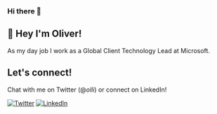 ### Hi there 👋

## 👋 Hey I'm Oliver! 

As my day job I work as a Global Client Technology Lead at Microsoft.

## Let's connect!

Chat with me on Twitter (@_olli_) or connect on LinkedIn!
<p align="left">
	<a href="https://twitter.com/_olli_"><img src="https://img.shields.io/twitter/follow/_olli_?label=Twitter&style=social" alt="Twitter"></a>
	<a href="https://www.linkedin.com/in/oliverlohmann"><img src="https://img.shields.io/badge/LinkedIn--_.svg?style=social&logo=linkedin" alt="LinkedIn"></a>
</p>

<!--
**olohmann/olohmann** is a ✨ _special_ ✨ repository because its `README.md` (this file) appears on your GitHub profile.

Here are some ideas to get you started:

- 🔭 I’m currently working on ...
- 🌱 I’m currently learning ...
- 👯 I’m looking to collaborate on ...
- 🤔 I’m looking for help with ...
- 💬 Ask me about ...
- 📫 How to reach me: ...
- 😄 Pronouns: ...
- ⚡ Fun fact: ...
-->
